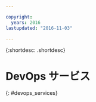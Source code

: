 ```yaml
---

copyright:
  years: 2016
lastupdated: "2016-11-03"

---
```


{:shortdesc: .shortdesc}

# DevOps サービス
{: #devops_services}
